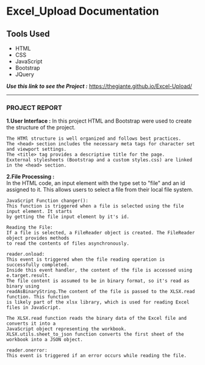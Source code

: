 # Excel_Upload Documentation
## Tools Used
* HTML
* CSS
* JavaScript
* Bootstrap
* JQuery

***Use this link to see the Project :*** https://thegiante.github.io/Excel-Upload/

<hr/>

### PROJECT REPORT

**1.User Interface :**
    In this project HTML and Bootstrap were used to create the structure of the project.

    The HTMl structure is well organized and follows best practices.
    The <head> section includes the necessary meta tags for character set and viewport settings.
    The <title> tag provides a descriptive title for the page.
    Exxternal stylesheets (Bootstrap and a custom styles.css) are linked in the <head> section.

**2.File Processing :**    
    In the HTML code, an input element with the type set to "file" and an id assigned to it. 
    This allows users to select a file from their local file system.

    JavaScript Function changer():
    This function is triggered when a file is selected using the file input element. It starts 
    by getting the file input element by it's id.

    Reading the File: 
    If a file is selected, a FileReader object is created. The FileReader object provides methods 
    to read the contents of files asynchronously.

    reader.onload:
    This event is triggered when the file reading operation is successfully completed. 
    Inside this event handler, the content of the file is accessed using e.target.result.
    The file content is assumed to be in binary format, so it's read as binary using 
    readAsBinaryString.The content of the file is passed to the XLSX.read function. This function
    is likely part of the xlsx library, which is used for reading Excel files in JavaScript.

    The XLSX.read function reads the binary data of the Excel file and converts it into a 
    JavaScript object representing the workbook.
    XLSX.utils.sheet_to_json function converts the first sheet of the workbook into a JSON object.

    reader.onerror:
    This event is triggered if an error occurs while reading the file.
